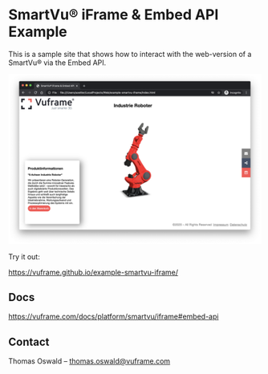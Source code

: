 # SmartVu® iFrame & Embed API Example

This is a sample site that shows how to interact with the web-version of a SmartVu® via the Embed API.

![Preview](https://github.com/Vuframe/example-smartvu-iframe/blob/415e80a5e7148c77cef191de3b6f7e8a1d85008d/docs/preview.png)

Try it out:

https://vuframe.github.io/example-smartvu-iframe/

## Docs

https://vuframe.com/docs/platform/smartvu/iframe#embed-api

## Contact

Thomas Oswald – thomas.oswald@vuframe.com

